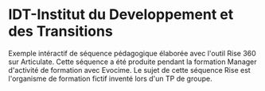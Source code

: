 # IDT-Institut du Developpement et des Transitions
Exemple intéractif de séquence pédagogique élaborée avec l'outil Rise 360 sur Articulate. 
Cette séquence a été produite pendant la formation Manager d'activité de formation avec Evocime. Le sujet de cette séquence Rise est l'organisme de formation fictif inventé lors d'un TP de groupe. 
